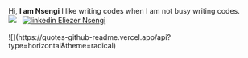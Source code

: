 <div align='left' style="border:1;">
Hi, <b>I am Nsengi</b> I like writing codes when I am not busy writing codes. <br/>
</div>
  <div>
    <img src="https://www.codewars.com/users/iAmNsengi/badges/large"/> &nbsp;
    <a href="https://www.linkedin.com/in/eliezer-nsengi-6530b0285" rel="nofollow noreferrer">
    <img src="https://i.sstatic.net/gVE0j.png" alt="linkedin"> Eliezer Nsengi
  </a>
  </div> 
  <br/>
![](https://quotes-github-readme.vercel.app/api?type=horizontal&theme=radical)
<img src="https://komarev.com/ghpvc/?username=iAmNsengi&style=flat-square&color=blue" alt=""/>
